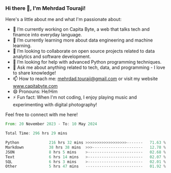 ### Hi there 👋, I'm Mehrdad Touraji!


Here's a little about me and what I'm passionate about:

- 🔭 I’m currently working on Capita Byte, a web that talks tech and finamce into everyday language.
- 🌱 I’m currently learning more about data engineering and machine learning.
- 👯 I’m looking to collaborate on open source projects related to data analytics and software development.
- 🤔 I’m looking for help with advanced Python programming techniques.
- 💬 Ask me about anything related to tech, data, and programming - I love to share knowledge!
- 📫 How to reach me: mehrdad.touraji@gmail.com or visit my website www.capitabyte.com
- 😄 Pronouns: He/Him
- ⚡ Fun fact: When I'm not coding, I enjoy playing music and experimenting with digital photography!

Feel free to connect with me here!


<!--START_SECTION:waka-->

```rust
From: 20 November 2023 - To: 10 May 2024

Total Time: 296 hrs 29 mins

Python             216 hrs 32 mins >>>>>>>>>>>>>>>>>>-------   71.63 %
Markdown           38 hrs 38 mins  >>>----------------------   12.78 %
JSON               8 hrs 5 mins    >------------------------   02.68 %
Text               6 hrs 14 mins   >------------------------   02.07 %
SQL                6 hrs 3 mins    >------------------------   02.01 %
Other              5 hrs 47 mins   -------------------------   01.92 %
```

<!--END_SECTION:waka-->
